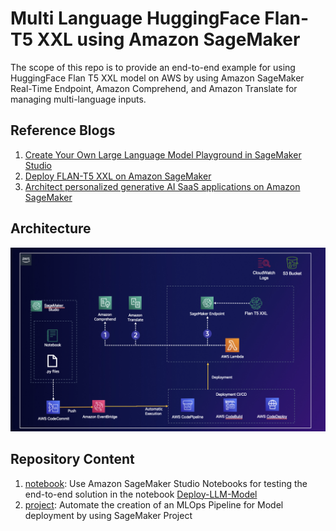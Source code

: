 # Multi Language HuggingFace Flan-T5 XXL using Amazon SageMaker

The scope of this repo is to provide an end-to-end example for using HuggingFace Flan T5 XXL model on AWS by using 
Amazon SageMaker Real-Time Endpoint, Amazon Comprehend, and Amazon Translate for managing multi-language inputs.

## Reference Blogs
1. [Create Your Own Large Language Model Playground in SageMaker Studio](https://towardsdatascience.com/create-your-own-large-language-model-playground-in-sagemaker-studio-1be5846c5089)
2. [Deploy FLAN-T5 XXL on Amazon SageMaker](https://www.philschmid.de/deploy-flan-t5-sagemaker)
3. [Architect personalized generative AI SaaS applications on Amazon SageMaker](https://aws.amazon.com/blogs/machine-learning/architect-personalized-generative-ai-saas-applications-on-amazon-sagemaker/)

## Architecture

![Architecture](./images/architecture.png)

## Repository Content

1. [notebook](./notebook): Use Amazon SageMaker Studio Notebooks for testing the end-to-end solution in the notebook [Deploy-LLM-Model](./notebook/Deploy-LLM-Model.ipynb)
2. [project](./project): Automate the creation of an MLOps Pipeline for Model deployment by using SageMaker Project